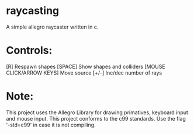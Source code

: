 # raycasting
A simple allegro raycaster written in c.

# Controls:
[R] Respawn shapes
[SPACE] Show shapes and colliders
[MOUSE CLICK/ARROW KEYS] Move source
[+/-] Inc/dec number of rays

# Note:
This project uses the Allegro Library for drawing primatives, keyboard input and mouse input.
This project conforms to the c99 standards. Use the flag '-std=c99' in case it is not compiling.
